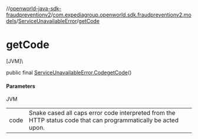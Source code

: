 //[openworld-java-sdk-fraudpreventionv2](../../../index.md)/[com.expediagroup.openworld.sdk.fraudpreventionv2.models](../index.md)/[ServiceUnavailableError](index.md)/[getCode](get-code.md)

# getCode

[JVM]\

public final [ServiceUnavailableError.Code](-code/index.md)[getCode](get-code.md)()

#### Parameters

JVM

| | |
|---|---|
| code | Snake cased all caps error code interpreted from the HTTP status code that can programmatically be acted upon. |
